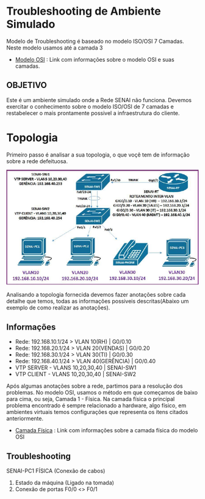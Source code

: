 # Troubleshooting de Ambiente Simulado

Modelo de Troubleshooting é baseado no modelo ISO/OSI 7 Camadas. Neste modelo usamos até a camada 3

- [Modelo OSI](https://pt.wikipedia.org/wiki/Modelo_OSI) : Link com informações sobre o modelo OSI e suas camadas.

## **OBJETIVO**

Este é um ambiente simulado onde a Rede SENAI não funciona. Devemos exercitar o conhecimento sobre o modelo ISO/OSI de 7 camadas e restabelecer o mais prontamente possivel a infraestrutura do cliente.

# Topologia

Primeiro passo é analisar a sua topologia, o que voçê tem de informação sobre a rede defeituosa.

![fluxograma](Photo-cenário.png)

Analisando a topologia fornecida devemos fazer anotações sobre cada detalhe que temos, todas as informações possiveis descritas(Abaixo um exemplo de como realizar as anotações).

## Informações

- Rede: 192.168.10.1/24 > VLAN 10(RH) | G0/0.10
- Rede: 192.168.20.1/24 > VLAN 20(VENDAS) | G0/0.20
- Rede: 192.168.30.1/24 > VLAN 30(TI) | G0/0.30
- Rede: 192.168.40.1/24 > VLAN 40(GERÊNCIA) | G0/0.40
- VTP SERVER - VLANS 10,20,30,40 | SENAI-SW1
- VTP CLIENT - VLANS 10,20,30,40 | SENAI-SW2

Após algumas anotações sobre a rede, partimos para a resolução dos problemas. No modelo OSI, usamos o método em que começamos de baixo para cima, ou seja, Camada 1 - Física. Na camada física o principal problema encontrado é sempre relacionado a hardware, algo físico, em ambientes virtuais temos configurações que representa os itens citados anteriormente.


- [Camada Física](https://pt.wikipedia.org/wiki/Camada_f%C3%ADsica) : Link com informações sobre a camada física do modelo OSI


## Troubleshooting

SENAI-PC1
FÍSICA (Conexão de cabos)
1. Estado da máquina 
	(Ligado na tomada)
2. Conexão de portas
		F0/0 <> F0/1 


